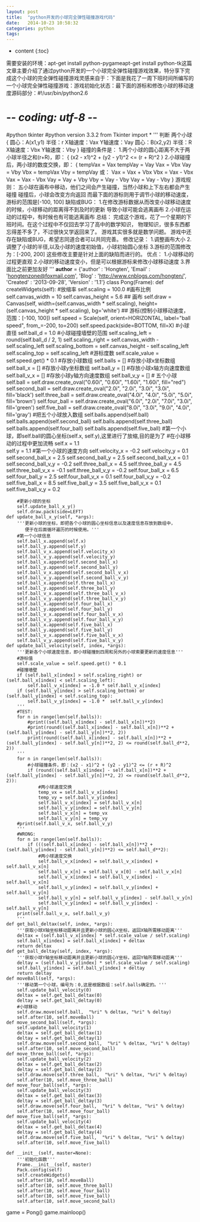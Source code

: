```yaml
---
layout: post
title:  "python开发的小球完全弹性碰撞游戏代码"
date:   2014-10-23 10:58:32
categories: python
tags:
---
```


* content
{:toc}

需要安装的环境：apt-get install python-pygameapt-get install python-tk这篇文章主要介绍了通过python开发的一个小球完全弹性碰撞游戏效果，特分享下完成这个小球的完全弹性碰撞游戏灵感来自于：下面是我花了一周下班时间所编写的一个小球完全弹性碰撞游戏：游戏初始化状态：最下面的游标和修改小球的移动速度源码部分：#!/usr/bin/python2.6  
# -*- coding: utf-8 -*- 
#python tkinter
#python version 3.3.2<!--excerpt-->
from Tkinter import *
'''
    判断
    两个小球
    {
        圆心：A(x1,y1)  半径：r  X轴速度：Vax  Y轴速度：Vay
        圆心：B(x2,y2)  半径：R  X轴速度：Vbx  Y轴速度：Vby
    }
    碰撞的条件是：
    1.两个小球的圆心距离不大于两小球半径之和(r+R)，即：
    {
        (x2 - x1)^2 + (y2 - y1)^2 <= (r + R)^2
    }
    2.小球碰撞后，两小球的数度交换，即：
    {
        tempVax = Vax
        tempVay = Vay
        Vax = Vbx
        Vay = Vby
        Vbx = tempVax
        Vby = tempVay
        或：
        Vax = Vax + Vbx
        Vbx = Vax - Vbx
        Vax = Vax - Vbx
        Vay = Vay + Vby
        Vby = Vay - Vby
        Vay = Vay - Vby
    }
    游戏规则：
    五小球在画布中移动，他们之间会产生碰撞，当然小球和上下左右都会产生碰撞
    碰撞后，小球会改变方向返回
    而最下面的游标则用于调节小球的移动速度，游标的范围是[-100, 100]
    缺陷或BUG：
    1.在修改游标数据从而改变小球移动速度的时候，小球移动的距离得不到及时的更新
    导致小球可能会逃离画布
    2.小球在运动的过程中，有时候也有可能逃离画布
    总结：
    完成这个游戏，花了一个星期的下班时间。在这个过程中不仅回去学习了高中的数学知识，
    物理知识，很多东西都忘得差不多了，不过很快又学返回来了。
    游戏其实很多就是数学问题。
    游戏中还存在缺陷或BUG，希望志同道合者可以共同完善。
    修改记录：
    1.调整画布大小
    2.调整了小球的半径,以及小球的速度初始值，小球初始圆心坐标
    3.游标的范围修改为：[-200, 200]
    这些修改主要是针对上面的缺陷而进行的。
    优点：
    1.小球移动的过程更直观
    2.小球的移动速度变小，但是可以根据游标来修改小球移动速度
    3.界面比之前更加友好
'''
__author__ = {'author' : 'Hongten',
              'Email' : 'hongtenzone@foxmail.com',
              'Blog' : 'http://www.cnblogs.com/hongten/',
              'Created' : '2013-09-28',
              'Version' : '1.1'}
class Pong(Frame):
    def createWidgets(self):
         #放缩率
        self.scaling = 100.0
        #画布比例
        self.canvas_width = 10
        self.canvas_height = 5.6
        ## 画布
        self.draw = Canvas(self, width=(self.canvas_width * self.scaling),
                           height=(self.canvas_height * self.scaling),
                           bg='white')
        ## 游标(控制小球移动速度，范围：[-100, 100])
        self.speed = Scale(self, orient=HORIZONTAL, label="ball speed",
                           from_=-200, to=200)
        self.speed.pack(side=BOTTOM, fill=X)
        #小球直径
        self.ball_d = 1.0
        #小球碰撞墙壁的范围
        self.scaling_left = round(self.ball_d / 2, 1)
        self.scaling_right = self.canvas_width - self.scaling_left
        self.scaling_bottom = self.canvas_height - self.scaling_left
        self.scaling_top = self.scaling_left
        #游标度数
        self.scale_value = self.speed.get() * 0.1
        #存放小球数组
        self.balls = []
        #存放小球x坐标数组
        self.ball_x = []
        #存放小球y坐标数组
        self.ball_y = []
        #存放小球x轴方向速度数组
        self.ball_v_x = []
        #存放小球y轴方向速度数组
        self.ball_v_y = []
        # 五个小球
        self.ball = self.draw.create_oval("0.60i", "0.60i", "1.60i", "1.60i",
                                          fill="red")
        self.second_ball = self.draw.create_oval("2.0i", "2.0i", "3.0i", "3.0i",
                                                 fill='black')
        self.three_ball = self.draw.create_oval("4.0i", "4.0i", "5.0i", "5.0i",
                                                 fill='brown')
        self.four_ball = self.draw.create_oval("6.0i", "2.0i", "7.0i", "3.0i",
                                                 fill='green')
        self.five_ball = self.draw.create_oval("8.0i", "3.0i", "9.0i", "4.0i",
                                                 fill='gray')
        #把五个小球放入数组
        self.balls.append(self.ball)
        self.balls.append(self.second_ball)
        self.balls.append(self.three_ball)
        self.balls.append(self.four_ball)
        self.balls.append(self.five_ball)
        #第一个小球，即self.ball的圆心坐标(self.x, self.y),这里进行了放缩,目的是为了
        #在小球移动的过程中更加流畅
        self.x = 1.1        
        self.y = 1.1
        #第一个小球的速度方向
        self.velocity_x = -0.2
        self.velocity_y = 0.1
        self.second_ball_x = 2.5
        self.second_ball_y = 2.5
        self.second_ball_v_x = 0.1
        self.second_ball_v_y = -0.2
        self.three_ball_x = 4.5
        self.three_ball_y = 4.5
        self.three_ball_v_x = -0.1
        self.three_ball_v_y = -0.2
        self.four_ball_x = 6.5
        self.four_ball_y = 2.5
        self.four_ball_v_x = 0.1
        self.four_ball_v_y = -0.2
        self.five_ball_x = 8.5
        self.five_ball_y = 3.5
        self.five_ball_v_x = 0.1
        self.five_ball_v_y = 0.2
        
        #更新小球的坐标
        self.update_ball_x_y()
        self.draw.pack(side=LEFT)
    def update_ball_x_y(self, *args):
        '''更新小球的坐标，即把各个小球的圆心坐标信息以及速度信息存放到数组中，
           便于在后面循环遍历的时候使用。'''
        #第一个小球信息
        self.ball_x.append(self.x)
        self.ball_y.append(self.y)
        self.ball_v_x.append(self.velocity_x)
        self.ball_v_y.append(self.velocity_y)
        self.ball_x.append(self.second_ball_x)
        self.ball_y.append(self.second_ball_y)
        self.ball_v_x.append(self.second_ball_v_x)
        self.ball_v_y.append(self.second_ball_v_y)
        self.ball_x.append(self.three_ball_x)
        self.ball_y.append(self.three_ball_y)
        self.ball_v_x.append(self.three_ball_v_x)
        self.ball_v_y.append(self.three_ball_v_y)
        self.ball_x.append(self.four_ball_x)
        self.ball_y.append(self.four_ball_y)
        self.ball_v_x.append(self.four_ball_v_x)
        self.ball_v_y.append(self.four_ball_v_y)
        self.ball_x.append(self.five_ball_x)
        self.ball_y.append(self.five_ball_y)
        self.ball_v_x.append(self.five_ball_v_x)
        self.ball_v_y.append(self.five_ball_v_y)
    def update_ball_velocity(self, index, *args):
        '''更新各个小球速度信息，即小球碰撞到四周和另外的小球索要更新的速度信息'''
        #游标值
        self.scale_value = self.speed.get() * 0.1
        #碰撞墙壁
        if (self.ball_x[index] > self.scaling_right) or (self.ball_x[index] < self.scaling_left):
            self.ball_v_x[index] = -1.0 * self.ball_v_x[index]
        if (self.ball_y[index] > self.scaling_bottom) or (self.ball_y[index] < self.scaling_top):
            self.ball_v_y[index] = -1.0 *  self.ball_v_y[index]
        '''
        #TEST:
        for n in range(len(self.balls)):
            #print((self.ball_x[index] - self.ball_x[n])**2)
            #print(round((self.ball_x[index] - self.ball_x[n])**2 + (self.ball_y[index] - self.ball_y[n])**2, 2))
            print(round((self.ball_x[index] - self.ball_x[n])**2 + (self.ball_y[index] - self.ball_y[n])**2, 2) <= round(self.ball_d**2, 2))
        '''
        for n in range(len(self.balls)):
            #小球碰撞条件，即：(x2 - x1)^2 + (y2 - y1)^2 <= (r + R)^2
            if (round((self.ball_x[index] - self.ball_x[n])**2 + (self.ball_y[index] - self.ball_y[n])**2, 2) <= round(self.ball_d**2, 2)):
                #两小球速度交换
                temp_vx = self.ball_v_x[index]
                temp_vy = self.ball_v_y[index]
                self.ball_v_x[index] = self.ball_v_x[n]
                self.ball_v_y[index] = self.ball_v_y[n]
                self.ball_v_x[n] = temp_vx
                self.ball_v_y[n] = temp_vy
        #print(self.ball_v_x, self.ball_v_y)
        '''
        #WRONG:
        for n in range(len(self.balls)):            
            if (((self.ball_x[index] - self.ball_x[n])**2 + (self.ball_y[index] - self.ball_y[n])**2) <= self.ball_d**2):
                #两小球速度交换
                self.ball_v_x[index] = self.ball_v_x[index] + self.ball_v_x[n]
                self.ball_v_x[n] = self.ball_v_x[0] - self.ball_v_x[n]
                self.ball_v_x[index] = self.ball_v_x[index] - self.ball_v_x[n]
                self.ball_v_y[index] = self.ball_v_y[index] + self.ball_v_y[n]
                self.ball_v_y[n] = self.ball_v_y[index] - self.ball_v_y[n]
                self.ball_v_y[index] = self.ball_v_y[index] - self.ball_v_y[n]
        print(self.ball_v_x, self.ball_v_y)
        '''
    def get_ball_deltax(self, index, *args):
        '''获取小球X轴坐标移动距离并且更新小球的圆心X坐标，返回X轴所需移动距离'''
        deltax = (self.ball_v_x[index] * self.scale_value / self.scaling)
        self.ball_x[index] = self.ball_x[index] + deltax
        return deltax
    def get_ball_deltay(self, index, *args):
        '''获取小球Y轴坐标移动距离并且更新小球的圆心Y坐标，返回Y轴所需移动距离'''
        deltay = (self.ball_v_y[index] * self.scale_value / self.scaling)
        self.ball_y[index] = self.ball_y[index] + deltay
        return deltay
    def moveBall(self, *args):
        '''移动第一个小球，编号为：0,这是根据数组：self.balls确定的。'''
        self.update_ball_velocity(0)       
        deltax = self.get_ball_deltax(0)
        deltay = self.get_ball_deltay(0)
        #小球移动
        self.draw.move(self.ball,  "%ri" % deltax, "%ri" % deltay)
        self.after(10, self.moveBall)
    def move_second_ball(self, *args):
        self.update_ball_velocity(1)       
        deltax = self.get_ball_deltax(1)
        deltay = self.get_ball_deltay(1)        
        self.draw.move(self.second_ball,  "%ri" % deltax, "%ri" % deltay)
        self.after(10, self.move_second_ball)
    def move_three_ball(self, *args):
        self.update_ball_velocity(2)       
        deltax = self.get_ball_deltax(2)
        deltay = self.get_ball_deltay(2)
        self.draw.move(self.three_ball,  "%ri" % deltax, "%ri" % deltay)
        self.after(10, self.move_three_ball)
    def move_four_ball(self, *args):
        self.update_ball_velocity(3)       
        deltax = self.get_ball_deltax(3)
        deltay = self.get_ball_deltay(3)
        self.draw.move(self.four_ball,  "%ri" % deltax, "%ri" % deltay)
        self.after(10, self.move_four_ball)
    def move_five_ball(self, *args):
        self.update_ball_velocity(4)       
        deltax = self.get_ball_deltax(4)
        deltay = self.get_ball_deltay(4)
        self.draw.move(self.five_ball,  "%ri" % deltax, "%ri" % deltay)
        self.after(10, self.move_five_ball)
            
    def __init__(self, master=None):
        '''初始化函数'''
        Frame.__init__(self, master)
        Pack.config(self)
        self.createWidgets()
        self.after(10, self.moveBall)
        self.after(10, self.move_three_ball)
        self.after(10, self.move_four_ball)
        self.after(10, self.move_five_ball)
        self.after(10, self.move_second_ball)
game = Pong()
game.mainloop()
        

